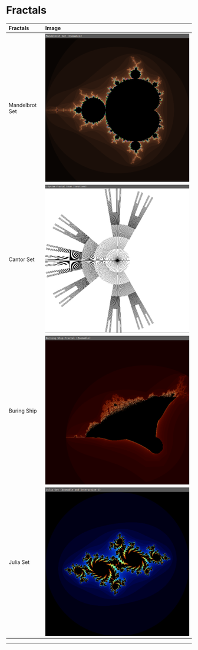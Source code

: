 # Fractals

| Fractals       | Image                                    |
| :------------- | :--------------------------------------- |
| Mandelbrot Set | ![Mandelbrot Set](assets/mandelbrot.png) |
| Cantor Set     | ![Cantor Set](assets/contor.png)         |
| Buring Ship    | ![Buring Ship](assets/burningship.png)   |
| Julia Set      | ![Julia Set](assets/julia.png)           |

---

